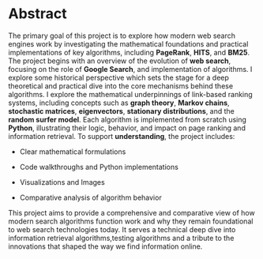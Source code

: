 # Abstract
The primary goal of this project is to explore how modern web search engines work by investigating the mathematical foundations and practical implementations of key algorithms, including **PageRank**, **HITS**, and **BM25**.
The project begins with an overview of the evolution of **web search**, focusing on the role of **Google Search**, and implementation of algorithms. I explore some historical perspective which sets the stage for a deep theoretical and practical dive into the core mechanisms behind these algorithms.
I explore the mathematical underpinnings of link-based ranking systems, including concepts such as **graph theory**, **Markov chains**, **stochastic matrices**, **eigenvectors**, **stationary distributions**, and the **random surfer model**. Each algorithm is implemented from scratch using **Python**, illustrating their logic, behavior, and impact on page ranking and information retrieval.
To support **understanding**, the project includes:

- Clear mathematical formulations

- Code walkthroughs and Python implementations

- Visualizations and Images

- Comparative analysis of algorithm behavior


This project aims to provide a comprehensive and comparative view of how modern search algorithms function work and why they remain foundational to web search technologies today. It serves a technical deep dive into information retrieval algorithms,testing algorithms and a tribute to the innovations that shaped the way we find information online.



